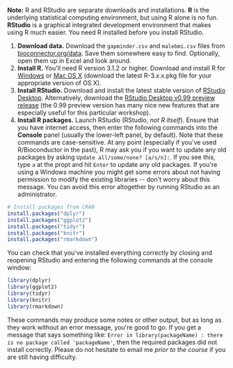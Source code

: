 **Note:** R and RStudio are separate downloads and installations. **R** is the underlying statistical computing environment, but using R alone is no fun. **RStudio** is a graphical integrated development environment that makes using R much easier. You need R installed before you install RStudio.

1. **Download data.** Download the `gapminder.csv` and `malebmi.csv` files from [bioconnector.org/data](http://bioconnector.org/data/). Save them somewhere easy to find. Optionally, open them up in Excel and look around.
1. **Install R.** You'll need R version 3.1.2 or higher. Download and install R for [Windows](http://cran.r-project.org/bin/windows/base/) or [Mac OS X](http://cran.r-project.org/bin/macosx/) (download the latest R-3.x.x.pkg file for your appropriate version of OS X).
1. **Install RStudio.** Download and install the latest stable version of [RStudio Desktop](http://www.rstudio.com/products/rstudio/download/). Alternatively, download the [RStudio Desktop v0.99 preview release](http://www.rstudio.com/products/rstudio/download/preview/)  (the 0.99 preview version has many nice new features that are especially useful for this particular workshop).
1. **Install R packages.** Launch RStudio (RStudio, *not R itself*). Ensure that you have internet access, then enter the following commands into the **Console** panel (usually the lower-left panel, by default). Note that these commands are case-sensitive. At any point (especially if you've used R/Bioconductor in the past), R may ask you if you want to update any old packages by asking `Update all/some/none? [a/s/n]:`. If you see this, type `a` at the propt and hit `Enter` to update any old packages. If you're using a Windows machine you might get some errors about not having permission to modify the existing libraries -- don't worry about this message. You can avoid this error altogether by running RStudio as an administrator.

```r
# Install packages from CRAN
install.packages("dplyr")
install.packages("ggplot2")
install.packages("tidyr")
install.packages("knitr")
install.packages("rmarkdown")
```

You can check that you've installed everything correctly by closing and reopening RStudio and entering the following commands at the console window:

```r
library(dplyr)
library(ggplot2)
library(tidyr)
library(knitr)
library(rmarkdown)
```

These commands may produce some notes or other output, but as long as they work without an error message, you're good to go. If you get a message that says something like: `Error in library(packageName) : there is no package called 'packageName'`, then the required packages did not install correctly. Please do not hesitate to email me _prior to the course_ if you are still having difficulty.

